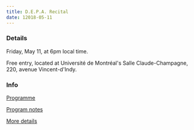 ```yaml
---
title: D.E.P.A. Recital
date: 12018-05-11
---
```


### Details

Friday, May 11, at 6pm local time.

Free entry, located at Université de Montréal's Salle Claude-Champagne, 220, avenue Vincent-d'Indy. 

### Info

[Programme](/media/depa/programme.pdf)

[Program notes](/media/depa/programnotes.pdf)

[More details](http://www.calendrier.umontreal.ca/musique/?com=detail&eID=818947)
